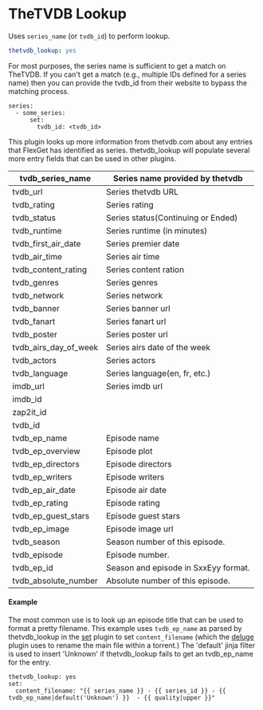 # TheTVDB Lookup

Uses `series_name` (or `tvdb_id`) to perform lookup.

```yaml
thetvdb_lookup: yes
```

For most purposes, the series name is sufficient to get a match on TheTVDB. If you can't get a match (e.g., multiple IDs defined for a series name) then you can provide the tvdb_id from their website to bypass the matching process.

```
series:
  - some_series:
      set:
        tvdb_id: <tvdb_id>
```

This plugin looks up more information from thetvdb.com about any entries that FlexGet has identified as series. thetvdb_lookup will populate several more entry fields that can be used in other plugins.


| tvdb_series_name | Series name provided by thetvdb |
| --- | --- |
| tvdb_url | Series thetvdb URL |
| tvdb_rating | Series rating |
| tvdb_status | Series status(Continuing or Ended) |
| tvdb_runtime | Series runtime (in minutes) |
| tvdb_first_air_date | Series premier date |
| tvdb_air_time | Series air time |
| tvdb_content_rating | Series content ration |
| tvdb_genres | Series genres |
| tvdb_network | Series network |
| tvdb_banner | Series banner url |
| tvdb_fanart | Series fanart url |
| tvdb_poster | Series poster url |
| tvdb_airs_day_of_week | Series airs date of the week |
| tvdb_actors | Series actors |
| tvdb_language | Series language(en, fr, etc.) |
| imdb_url | Series imdb url |
| imdb_id |  |
| zap2it_id |  |
| tvdb_id |  |
| tvdb_ep_name | Episode name |
| tvdb_ep_overview | Episode plot |
| tvdb_ep_directors | Episode directors |
| tvdb_ep_writers | Episode writers |
| tvdb_ep_air_date | Episode air date |
| tvdb_ep_rating | Episode rating |
| tvdb_ep_guest_stars | Episode guest stars |
| tvdb_ep_image | Episode image url |
| tvdb_season | Season number of this episode. |
| tvdb_episode | Episode number. |
| tvdb_ep_id | Season and episode in SxxEyy format. |
| tvdb_absolute_number | Absolute number of this episode. |

#### Example

The most common use is to look up an episode title that can be used to format a pretty filename. This example uses `tvdb_ep_name` as parsed by thetvdb_lookup in the [set](/Plugins/set) plugin to set `content_filename` (which the [deluge](/Plugins/deluge) plugin uses to rename the main file within a torrent.) The 'default' jinja filter is used to insert 'Unknown' if thetvdb_lookup fails to get an tvdb_ep_name for the entry.
```
thetvdb_lookup: yes
set:
  content_filename: "{{ series_name }} - {{ series_id }} - {{ tvdb_ep_name|default('Unknown') }}  - {{ quality|upper }}"
```